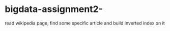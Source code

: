 # bigdata-assignment2-
read wikipedia page, find some specific article and build inverted index on it
